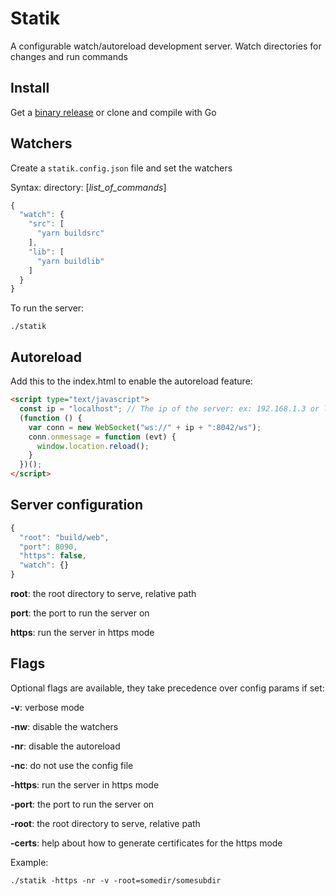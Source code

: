 # Statik

A configurable watch/autoreload development server. Watch directories for changes and
run commands

## Install

Get a [binary release](releases) or clone and compile with Go

## Watchers

Create a `statik.config.json` file and set the watchers

Syntax: directory: [*list_of_commands*]

```javascript
{
  "watch": {
    "src": [
      "yarn buildsrc"
    ],
    "lib": [
      "yarn buildlib"
    ]
  }
}
```

To run the server:

```
./statik
```

## Autoreload

Add this to the index.html to enable the autoreload feature:

```html
<script type="text/javascript">
  const ip = "localhost"; // The ip of the server: ex: 192.168.1.3 or localhost
  (function () {
    var conn = new WebSocket("ws://" + ip + ":8042/ws");
    conn.onmessage = function (evt) {
      window.location.reload();
    }
  })();
</script>
```

## Server configuration

```javascript
{
  "root": "build/web",
  "port": 8090,
  "https": false,
  "watch": {}
}
```

**root**: the root directory to serve, relative path

**port**: the port to run the server on

**https**: run the server in https mode

## Flags

Optional flags are available, they take precedence over config params if set:

**-v**: verbose mode

**-nw**: disable the watchers

**-nr**: disable the autoreload

**-nc**: do not use the config file

**-https**: run the server in https mode

**-port**: the port to run the server on

**-root**: the root directory to serve, relative path

**-certs**: help about how to generate certificates for the https mode

Example:

```
./statik -https -nr -v -root=somedir/somesubdir
```
